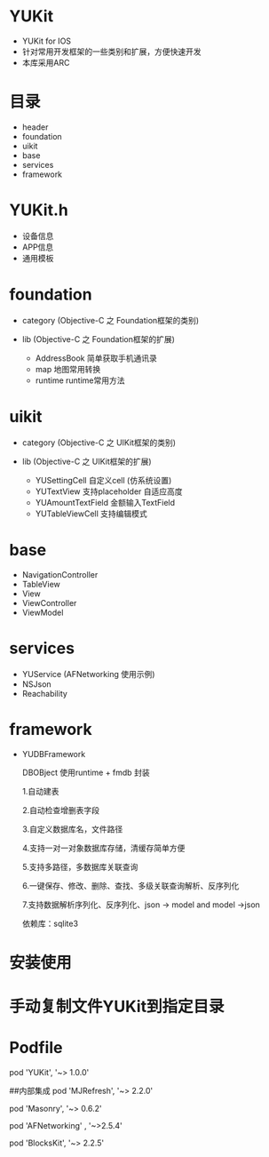 
YUKit
=================
* YUKit for IOS
* 针对常用开发框架的一些类别和扩展，方便快速开发
* 本库采用ARC

目录
=================
* header
* foundation
* uikit
* base
* services
* framework

YUKit.h
=================
* 设备信息
* APP信息
* 通用模板

foundation
=================
* category (Objective-C 之 Foundation框架的类别)

* lib (Objective-C 之 Foundation框架的扩展)
   * AddressBook       简单获取手机通讯录
   * map                 地图常用转换
   * runtime             runtime常用方法

uikit
=================
* category (Objective-C 之 UIKit框架的类别)

* lib (Objective-C 之 UIKit框架的扩展)
   * YUSettingCell            自定义cell (仿系统设置)
   * YUTextView               支持placeholder 自适应高度
   * YUAmountTextField        金额输入TextField
   * YUTableViewCell          支持编辑模式



base
=================
* NavigationController
* TableView
* View
* ViewController
* ViewModel


services
=================
*  YUService (AFNetworking 使用示例)
*  NSJson
*  Reachability


framework
=================
* YUDBFramework

   DBOBject 使用runtime + fmdb 封装
 
    1.自动建表
 
    2.自动检查增删表字段
 
    3.自定义数据库名，文件路径
 
    4.支持一对一对象数据库存储，清缓存简单方便
 
    5.支持多路径，多数据库关联查询
 
    6.一键保存、修改、删除、查找、多级关联查询解析、反序列化
 
    7.支持数据解析序列化、反序列化、json -> model  and  model ->json
    
    依赖库：sqlite3

 
安装使用
=================

手动复制文件YUKit到指定目录
=================


Podfile
=================

pod 'YUKit', '~> 1.0.0'

##内部集成 
pod 'MJRefresh', '~> 2.2.0'

pod 'Masonry', '~> 0.6.2'

pod 'AFNetworking' , '~>2.5.4'

pod 'BlocksKit', '~> 2.2.5'







